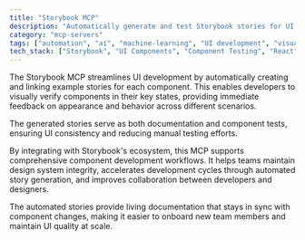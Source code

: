 ```yaml
---
title: "Storybook MCP"
description: "Automatically generate and test Storybook stories for UI components, enabling visual verification and documentation."
category: "mcp-servers"
tags: ["automation", "ai", "machine-learning", "UI development", "visual verification", "documentation"]
tech_stack: ["Storybook", "UI Components", "Component Testing", "React", "Vue", "design systems"]
---
```


The Storybook MCP streamlines UI development by automatically creating and linking example stories for each component. This enables developers to visually verify components in their key states, providing immediate feedback on appearance and behavior across different scenarios. 

The generated stories serve as both documentation and component tests, ensuring UI consistency and reducing manual testing efforts.

By integrating with Storybook's ecosystem, this MCP supports comprehensive component development workflows. It helps teams maintain design system integrity, accelerates development cycles through automated story generation, and improves collaboration between developers and designers. 

The automated stories provide living documentation that stays in sync with component changes, making it easier to onboard new team members and maintain UI quality at scale.